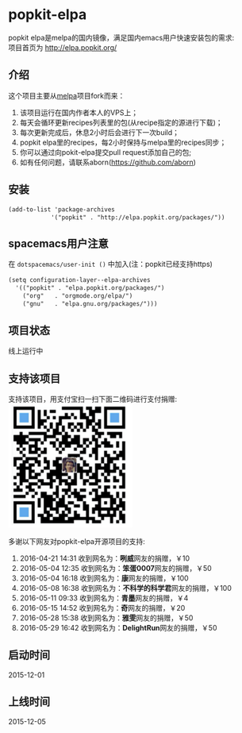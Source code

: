 # popkit-elpa
popkit elpa是melpa的国内镜像，满足国内emacs用户快速安装包的需求:  
项目首页为 http://elpa.popkit.org/

## 介绍
这个项目主要从[melpa](https://github.com/aborn/melpa)项目fork而来：  
1. 该项目运行在国内作者本人的VPS上；  
2. 每天会循环更新recipes列表里的包(从recipe指定的源进行下载)；  
3. 每次更新完成后，休息2小时后会进行下一次build；  
4. popkit elpa里的recipes，每2小时保持与melpa里的recipes同步；  
5. 你可以通过向pokit-elpa提交pull request添加自己的包;  
6. 如有任何问题，请联系aborn(https://github.com/aborn)

## 安装
```elisp
(add-to-list 'package-archives
            '("popkit" . "http://elpa.popkit.org/packages/"))
```

## spacemacs用户注意
在 `dotspacemacs/user-init ()` 中加入(注：popkit已经支持https)
```elisp
(setq configuration-layer--elpa-archives
  '(("popkit" . "elpa.popkit.org/packages/")
    ("org"   . "orgmode.org/elpa/")
    ("gnu"   . "elpa.gnu.org/packages/")))

```
## 项目状态
线上运行中

## 支持该项目
支持该项目，用支付宝扫一扫下面二维码进行支付捐赠:  
<img src="html/donate.png" alt="支持该项目" style="width:250px;height:250px"/>

多谢以下网友对popkit-elpa开源项目的支持:  
1. 2016-04-21 14:31 收到网名为：**咧威**网友的捐赠，￥10  
2. 2016-05-04 12:35 收到网名为：**笨蛋0007**网友的捐赠，￥50  
3. 2016-05-04 16:18 收到网名为：**康**网友的捐赠，￥100  
4. 2016-05-08 16:38 收到网名为：**不科学的科学君**网友的捐赠，￥100  
5. 2016-05-11 09:33 收到网名为：**青墨**网友的捐赠，￥4  
6. 2016-05-15 14:52 收到网名为：**奇**网友的捐赠，￥20  
7. 2016-05-28 15:38 收到网名为：**雅雯**网友的捐赠，￥50  
8. 2016-05-29 16:42 收到网名为：**DelightRun**网友的捐赠，￥50

## 启动时间 
2015-12-01

## 上线时间
2015-12-05
